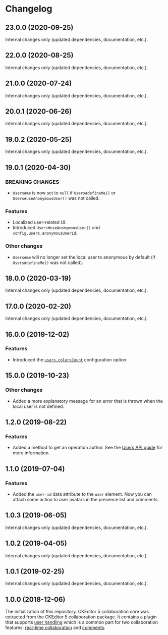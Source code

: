Changelog
=========

## 23.0.0 (2020-09-25)

Internal changes only (updated dependencies, documentation, etc.).


## 22.0.0 (2020-08-25)

Internal changes only (updated dependencies, documentation, etc.).

## 21.0.0 (2020-07-24)

Internal changes only (updated dependencies, documentation, etc.).


## 20.0.1 (2020-06-26)

Internal changes only (updated dependencies, documentation, etc.).


## 19.0.2 (2020-05-25)

Internal changes only (updated dependencies, documentation, etc.).


## 19.0.1 (2020-04-30)

### BREAKING CHANGES

* `Users#me` is now set to `null` if `Users#defineMe()` or `Users#useAnonymousUser()` was not called.

### Features

* Localized user-related UI.
* Introduced `Users#useAnonymousUser()` and `config.users.anonymousUserId`.

### Other changes

* `Users#me` will no longer set the local user to anonymous by default (if `Users#defineMe()` was not called).


## 18.0.0 (2020-03-19)

Internal changes only (updated dependencies, documentation, etc.).


## 17.0.0 (2020-02-20)

Internal changes only (updated dependencies, documentation, etc.).


## 16.0.0 (2019-12-02)

### Features

* Introduced the [`users.colorsCount`](https://ckeditor.com/docs/ckeditor5/latest/features/collaboration/users.html#adding-more-users-colors) configuration option.


## 15.0.0 (2019-10-23)

### Other changes

* Added a more explanatory message for an error that is thrown when the local user is not defined.


## 1.2.0 (2019-08-22)

### Features

* Added a method to get an operation author. See the [Users API guide](https://ckeditor.com/docs/ckeditor5/latest/features/collaboration/users.html#operation-authors) for more information.


## 1.1.0 (2019-07-04)

### Features

* Added the `user-id` data attribute to the `user` element. Now you can attach some action to user avatars in the presence list and comments.


## 1.0.3 (2019-06-05)

Internal changes only (updated dependencies, documentation, etc.).


## 1.0.2 (2019-04-05)

Internal changes only (updated dependencies, documentation, etc.).


## 1.0.1 (2019-02-25)

Internal changes only (updated dependencies, documentation, etc.).


## 1.0.0 (2018-12-06)

The initialization of this repository. CKEditor 5 collaboration core was extracted from the CKEditor 5 collaboration package. It contains a plugin that supports [user handling](https://ckeditor.com/docs/ckeditor5/latest/features/collaboration/users.html) which is a common part for two collaboration features: [real-time collaboration](https://ckeditor.com/collaboration/real-time/) and [comments](https://ckeditor.com/collaboration/comments/).
